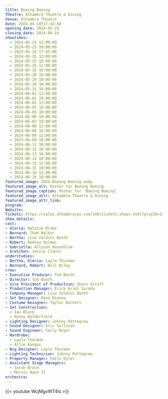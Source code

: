 ```yaml
---
title: Boeing Boeing
Theatre: Alhambra Theatre & Dining
Venue: Alhambra Theatre
date: 2024-05-10T17:42:58
opening_date: 2024-05-23
closing_date: 2024-06-16
showtimes:
  - 2024-05-23 12:00:00
  - 2024-05-23 18:00:00
  - 2024-05-24 17:45:00
  - 2024-05-25 12:00:00
  - 2024-05-25 18:00:00
  - 2024-05-26 12:00:00
  - 2024-05-26 18:00:00
  - 2024-05-28 18:00:00
  - 2024-05-29 18:00:00
  - 2024-05-30 18:00:00
  - 2024-05-31 18:00:00
  - 2024-06-01 12:00:00
  - 2024-06-01 18:00:00
  - 2024-06-02 12:00:00
  - 2024-06-02 18:00:00
  - 2024-06-05 18:00:00
  - 2024-06-06 18:00:00
  - 2024-06-07 18:00:00
  - 2024-06-08 12:00:00
  - 2024-06-08 18:00:00
  - 2024-06-09 12:00:00
  - 2024-06-09 18:00:00
  - 2024-06-11 18:00:00
  - 2024-06-12 18:00:00
  - 2024-06-13 18:00:00
  - 2024-06-14 18:00:00
  - 2024-06-15 12:00:00
  - 2024-06-15 18:00:00
  - 2024-06-16 12:00:00
  - 2024-06-16 18:00:00
featured_image: 2024-Boeing-Boeing.webp
featured_image_alt: Poster for Boeing Boeing
featured_image_caption: Poster for 'Boeing Boeing'
featured_image_attr: Alhambra Theatre & Dining
featured_image_attr_link: 
program:
Website: 
Tickets: https://sales.alhambrajax.com/100/tickets.shows.html?playID=1457&code=WWW&qty_target=0
show_details: 
cast:
- Gloria: Natalie Drake
- Bernard: Thad Walker
- Bertha: Lisa Valdini Booth
- Robert: Rodney Holmes
- Gabriella: Allyson Rosenblum
- Gretchen: Jessie Clontz
understudies:
- Bertha, Gloria: Layla Thurman
- Bernard, Robert: Will Wiley
crew:
- Executive Producer: Tod Booth
- Director: Tod Booth
- Vice President of Production: Shain Stroff
- Production Manager: Erick Ariel Sureda
- Company Manager: Lisa Valdini Booth
- Set Designer: Dave Dionne
- Costume Designer: Taylor Barnett
- Set Construction: 
  - Ian Black
  - Kenny Holderfield
- Lighting Designer: Johnny Pettegrew
- Sound Designer: Eric Sullivan
- Sound Engineer: Carly Meyer
- Wardrobe: 
  - Layla Thurman
  - Allie Kangas
- Wig Designer: Layla Thurman
- Lighting Technician: Johnny Pettegrew
- Property Manager: Patti Eyler
- Assistant Stage Managers:
  - Sarah Brace
  - Melvin Nash II
orchestra:
---
```


{{< youtube WcjMgvWT4Is >}}